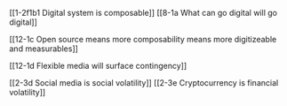 [[1-2f1b1 Digital system is composable]]
[[8-1a What can go digital will go digital]]

[[12-1c Open source means more composability means more digitizeable and measurables]]

[[12-1d Flexible media will surface contingency]]

[[2-3d Social media is social volatility]]
[[2-3e Cryptocurrency is financial volatility]]